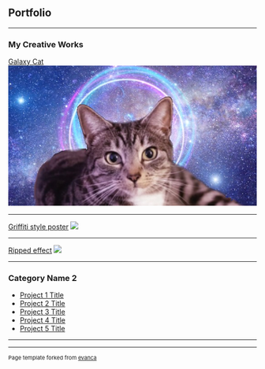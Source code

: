 ## Portfolio

---

### My Creative Works

[Galaxy Cat](/sample_page)
<img src="images/GalaxyCat.jpg?raw=true"/>

---
[Griffiti style poster](/pdf/sample_presentation.pdf)
<img src="images/dummy_thumbnail.jpg?raw=true"/>

---
[Ripped effect](http://example.com/)
<img src="images/dummy_thumbnail.jpg?raw=true"/>

---

### Category Name 2

- [Project 1 Title](http://example.com/)
- [Project 2 Title](http://example.com/)
- [Project 3 Title](http://example.com/)
- [Project 4 Title](http://example.com/)
- [Project 5 Title](http://example.com/)

---




---
<p style="font-size:11px">Page template forked from <a href="https://github.com/evanca/quick-portfolio">evanca</a></p>
<!-- Remove above link if you don't want to attibute -->

